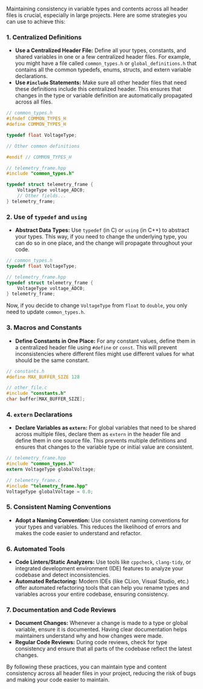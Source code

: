 Maintaining consistency in variable types and contents across all header files is crucial, especially in large projects. Here are some strategies you can use to achieve this:

### 1. **Centralized Definitions**
   - **Use a Centralized Header File:** Define all your types, constants, and shared variables in one or a few centralized header files. For example, you might have a file called `common_types.h` or `global_definitions.h` that contains all the common typedefs, enums, structs, and extern variable declarations.
   - **Use `#include` Statements:** Make sure all other header files that need these definitions include this centralized header. This ensures that changes in the type or variable definition are automatically propagated across all files.

   ```c
   // common_types.h
   #ifndef COMMON_TYPES_H
   #define COMMON_TYPES_H

   typedef float VoltageType;

   // Other common definitions

   #endif // COMMON_TYPES_H
   ```

   ```c
   // telemetry_frame.hpp
   #include "common_types.h"

   typedef struct telemetry_frame {
       VoltageType voltage_ADC0;
       // Other fields...
   } telemetry_frame;
   ```

### 2. **Use of `typedef` and `using`**
   - **Abstract Data Types:** Use `typedef` (in C) or `using` (in C++) to abstract your types. This way, if you need to change the underlying type, you can do so in one place, and the change will propagate throughout your code.

   ```c
   // common_types.h
   typedef float VoltageType;

   // telemetry_frame.hpp
   typedef struct telemetry_frame {
       VoltageType voltage_ADC0;
   } telemetry_frame;
   ```

   Now, if you decide to change `VoltageType` from `float` to `double`, you only need to update `common_types.h`.

### 3. **Macros and Constants**
   - **Define Constants in One Place:** For any constant values, define them in a centralized header file using `#define` or `const`. This will prevent inconsistencies where different files might use different values for what should be the same constant.

   ```c
   // constants.h
   #define MAX_BUFFER_SIZE 128
   ```

   ```c
   // other_file.c
   #include "constants.h"
   char buffer[MAX_BUFFER_SIZE];
   ```

### 4. **`extern` Declarations**
   - **Declare Variables as `extern`:** For global variables that need to be shared across multiple files, declare them as `extern` in the header file and define them in one source file. This prevents multiple definitions and ensures that changes to the variable type or initial value are consistent.

   ```c
   // telemetry_frame.hpp
   #include "common_types.h"
   extern VoltageType globalVoltage;
   ```

   ```c
   // telemetry_frame.c
   #include "telemetry_frame.hpp"
   VoltageType globalVoltage = 0.0;
   ```

### 5. **Consistent Naming Conventions**
   - **Adopt a Naming Convention:** Use consistent naming conventions for your types and variables. This reduces the likelihood of errors and makes the code easier to understand and refactor.

### 6. **Automated Tools**
   - **Code Linters/Static Analyzers:** Use tools like `cppcheck`, `clang-tidy`, or integrated development environment (IDE) features to analyze your codebase and detect inconsistencies.
   - **Automated Refactoring:** Modern IDEs (like CLion, Visual Studio, etc.) offer automated refactoring tools that can help you rename types and variables across your entire codebase, ensuring consistency.

### 7. **Documentation and Code Reviews**
   - **Document Changes:** Whenever a change is made to a type or global variable, ensure it is documented. Having clear documentation helps maintainers understand why and how changes were made.
   - **Regular Code Reviews:** During code reviews, check for type consistency and ensure that all parts of the codebase reflect the latest changes.

By following these practices, you can maintain type and content consistency across all header files in your project, reducing the risk of bugs and making your code easier to maintain.
